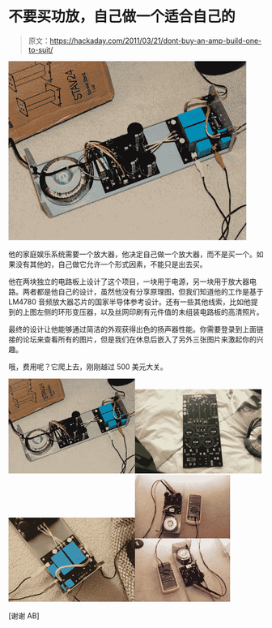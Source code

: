 # 不要买功放，自己做一个适合自己的

> 原文：<https://hackaday.com/2011/03/21/dont-buy-an-amp-build-one-to-suit/>

![](img/a83190f49586e786ed58934c054c9acd.png "diy-audio-amp")

他的家庭娱乐系统需要一个放大器，他决定自己做一个放大器，而不是买一个。如果没有其他的，自己做它允许一个形式因素，不能只是出去买。

他在两块独立的电路板上设计了这个项目，一块用于电源，另一块用于放大器电路。两者都是他自己的设计，虽然他没有分享原理图，但我们知道他的工作是基于 LM4780 音频放大器芯片的国家半导体参考设计。还有一些其他线索，比如他提到的上图左侧的环形变压器，以及丝网印刷有元件值的未组装电路板的高清照片。

最终的设计让他能够通过简洁的外观获得出色的扬声器性能。你需要登录到上面链接的论坛来查看所有的图片，但是我们在休息后嵌入了另外三张图片来激起你的兴趣。

哦，费用呢？它爬上去，刚刚越过 500 美元大关。

[![](img/14ac215820342522937ee65ae081c5e2.png)](https://hackaday.com/wp-content/uploads/2011/03/diy-audio-amp.jpg)[![](img/61fc77ed8f3829f26b3f6bac1f7ad3ac.png)](https://hackaday.com/wp-content/uploads/2011/03/pcb.jpg)[![](img/ab09c2bffd4dc58ccfe50f6656d1e840.png)](https://hackaday.com/wp-content/uploads/2011/03/005closeup.jpg)[![](img/18415876d024d5ba2d4e560a583fe940.png)](https://hackaday.com/wp-content/uploads/2011/03/itverks.jpg)

[谢谢 AB]